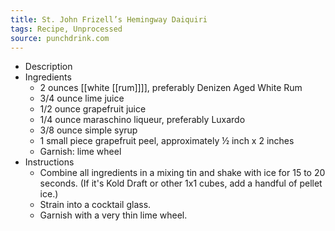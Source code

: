 ```yaml
---
title: St. John Frizell’s Hemingway Daiquiri
tags: Recipe, Unprocessed
source: punchdrink.com
---
```


- Description
- Ingredients
	- 2 ounces [[white [[rum]]]], preferably Denizen Aged White Rum
	- 3/4 ounce lime juice
	- 1/2 ounce grapefruit juice
	- 1/4 ounce maraschino liqueur, preferably Luxardo
	- 3/8 ounce simple syrup
	- 1 small piece grapefruit peel, approximately ½ inch x 2 inches
	- Garnish: lime wheel
- Instructions
	- Combine all ingredients in a mixing tin and shake with ice for 15 to 20 seconds. (If it's Kold Draft or other 1x1 cubes, add a handful of pellet ice.)
	- Strain into a cocktail glass.
	- Garnish with a very thin lime wheel.